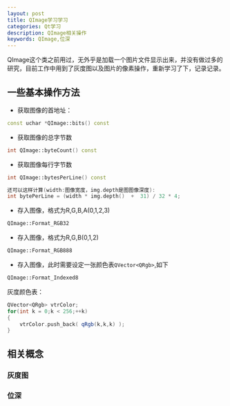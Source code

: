 ```yaml
---
layout: post
title: QImage学习学习
categories: Qt学习
description: QImage相关操作
keywords: QImage,位深
---
```


QImage这个类之前用过，无外乎是加载一个图片文件显示出来，并没有做过多的研究，目前工作中用到了灰度图以及图片的像素操作，重新学习了下，记录记录。

## 一些基本操作方法

- 获取图像的首地址：
```C++
const uchar *QImage::bits() const
```

- 获取图像的总字节数
```C++
int QImage::byteCount() const
```
- 获取图像每行字节数
```C++
int QImage::bytesPerLine() const

还可以这样计算(width:图像宽度，img.depth是图图像深度):
int bytePerLine = (width * img.depth()  +  31) / 32 * 4;
```

- 存入图像，格式为R,G,B,A(0,1,2,3)
```C++
QImage::Format_RGB32
```

- 存入图像，格式为R,G,B(0,1,2)
```C++
QImage::Format_RGB888
```

- 存入图像，此时需要设定一张颜色表`QVector<QRgb>`,如下
```C++
QImage::Format_Indexed8
```

灰度颜色表：
```C++
QVector<QRgb> vtrColor;
for(int k = 0;k < 256;++k)
{
    vtrColor.push_back( qRgb(k,k,k) );
}

```

## 相关概念

### 灰度图


### 位深
